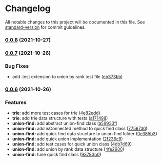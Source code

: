 # Changelog

All notable changes to this project will be documented in this file. See [standard-version](https://github.com/conventional-changelog/standard-version) for commit guidelines.

### [0.0.8](https://github.com/orkhan-huseyn/jollections/compare/v0.0.7...v0.0.8) (2021-10-27)

### [0.0.7](https://github.com/orkhan-huseyn/jollections/compare/v0.0.6...v0.0.7) (2021-10-26)


### Bug Fixes

* add .test extension to union by rank test file ([eb373bb](https://github.com/orkhan-huseyn/jollections/commit/eb373bb9a82faad573b4013c2e2a87543f62764c))

### [0.0.6](https://github.com/orkhan-huseyn/jollections/compare/v0.0.5...v0.0.6) (2021-10-26)


### Features

* **trie:** add more test cases for trie ([4e82edd](https://github.com/orkhan-huseyn/jollections/commit/4e82edd8faffaaf931e8262d2739c2c6290751c3))
* **trie:** add trie data structure with tests ([a171498](https://github.com/orkhan-huseyn/jollections/commit/a1714981f8ca334b4c12b07b4127a1f354af8684))
* **union-find:** add abstract union-find class ([a56933f](https://github.com/orkhan-huseyn/jollections/commit/a56933f474ddb8b0dfb93d4785e2b4a472597c06))
* **union-find:** add isConnected method to quick find class ([7759730](https://github.com/orkhan-huseyn/jollections/commit/775973039ceea68d2dc0303da5f8893d7292e70c))
* **union-find:** add quick find data structure to union find folder ([0e385b3](https://github.com/orkhan-huseyn/jollections/commit/0e385b3c658bc18999f5420205e90696d0b61b64))
* **union-find:** add quick union implementation ([2f236c9](https://github.com/orkhan-huseyn/jollections/commit/2f236c9ef58d0e1efc575374865e0990518f014a))
* **union-find:** add test cases for quick union class ([4db7d69](https://github.com/orkhan-huseyn/jollections/commit/4db7d69b86f63f6613a2aef63c93b70cec83744b))
* **union-find:** add union by rank data structure ([4fe2900](https://github.com/orkhan-huseyn/jollections/commit/4fe2900bfe51f55842c3e586f03f1bd5b4a24f75))
* **union-find:** tune quick find class ([93783b0](https://github.com/orkhan-huseyn/jollections/commit/93783b0184ecf321f2aa6939146bbfa62a908b84))
